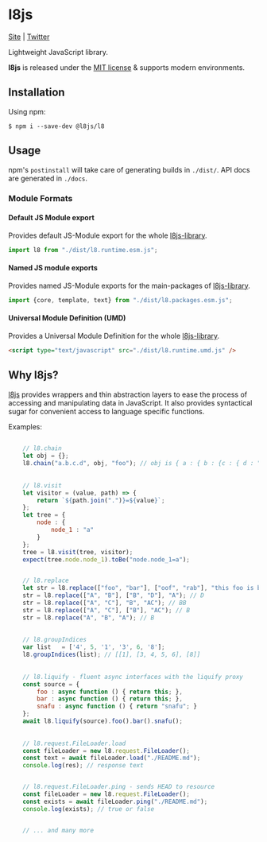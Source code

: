 # l8js

[Site](https://github.com/l8js/l8) |
[Twitter](https://twitter.com/ThorstenSuckow)

Lightweight JavaScript library.

**l8js** is released under the [MIT license](https://github.com/l8js/l8/blob/main/LICENSE.txt) & supports modern environments.


## Installation

Using npm:
```shell
$ npm i --save-dev @l8js/l8
```

## Usage
npm's `postinstall` will take care of generating builds in `./dist/`. API docs are generated in `./docs`.

### Module Formats
#### Default JS Module export
Provides default JS-Module export for the whole [l8js-library](https://github.com/l8js/l8).

```javascript
import l8 from "./dist/l8.runtime.esm.js";
```


#### Named JS module exports
Provides named JS-Module exports for the main-packages of [l8js-library](https://github.com/l8js/l8).

```javascript
import {core, template, text} from "./dist/l8.packages.esm.js";
```


#### Universal Module Definition (UMD)
Provides a Universal Module Definition for the whole [l8js-library](https://github.com/l8js/l8).

```html
<script type="text/javascript" src="./dist/l8.runtime.umd.js" />
```

## Why l8js?
[l8js](https://github.com/l8js/l8) provides wrappers and thin abstraction layers to ease the process of accessing and
manipulating data in JavaScript. It also provides syntactical sugar for convenient access to language
specific functions.

Examples:
```javascript
    
    // l8.chain
    let obj = {};
    l8.chain("a.b.c.d", obj, "foo"); // obj is { a : { b : {c : { d : "foo"}}}}
    
    
    // l8.visit
    let visitor = (value, path) => {
        return `${path.join(".")}=${value}`;
    };
    let tree = {
        node : {
            node_1 : "a"
        }
    };
    tree = l8.visit(tree, visitor);
    expect(tree.node.node_1).toBe("node.node_1=a");


    // l8.replace
    let str = l8.replace(["foo", "bar"], ["oof", "rab"], "this foo is bar"); // this oof is rab
    str = l8.replace(["A", "B"], ["B", "D"], "A"); // D
    str = l8.replace(["A", "C"], "B", "AC"); // BB
    str = l8.replace(["A", "C"], ["B"], "AC"); // B
    str = l8.replace("A", "B", "A"); // B    
    
    
    // l8.groupIndices
    var list   = ['4', 5, '1', '3', 6, '8'];
    l8.groupIndices(list); // [[1], [3, 4, 5, 6], [8]]
    
    
    // l8.liquify - fluent async interfaces with the liquify proxy  
    const source = {
        foo : async function () { return this; },
        bar : async function () { return this; },
        snafu : async function () { return "snafu"; }
    };
    await l8.liquify(source).foo().bar().snafu();
    
    
    // l8.request.FileLoader.load
    const fileLoader = new l8.request.FileLoader();
    const text = await fileLoader.load("./README.md");
    console.log(res); // response text


    // l8.request.FileLoader.ping - sends HEAD to resource
    const fileLoader = new l8.request.FileLoader();
    const exists = await fileLoader.ping("./README.md");
    console.log(exists); // true or false


    // ... and many more
```
